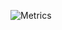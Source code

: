 ![Metrics](https://pixel-profile-five.vercel.app/api/github-stats?username=dopplerdistortion&pixelate_avatar=false&show_avatar=false)
